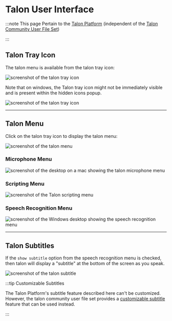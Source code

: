 # Talon User Interface

:::note This page Pertain to the [Talon Platform](/docs/Resource%20Hub/terminology.md) (independent of the [Talon Community User File Set](/docs/Resource%20Hub/terminology.md))

:::

## Talon Tray Icon

The talon menu is available from the talon tray icon:

<img src="/img/talon_ui/talon_icon_menubar.png/"
     alt="screenshot of the talon tray icon"
 />

Note that on windows, the Talon tray icon might not be immediately visible and is present within the hidden icons popup.

<img src="/img/talon_ui/talon_tray_icon_windows.png/"
     alt="screenshot of the talon tray icon"
 />

---

## Talon Menu

Click on the talon tray icon to display the talon menu:

<img src="/img/talon_ui/talon_menu.png/"
     alt="screenshot of the talon menu"
 />

### Microphone Menu

<img src="/img/talon_ui/talon_menu_microphone.png"
     alt="screenshot of the desktop on a mac showing the talon microphone menu"
 />

### Scripting Menu

<img src="/img/talon_ui/talon_menu_open_talon_home.png/"
     alt="screenshot of the Talon scripting menu"
/>

### Speech Recognition Menu

<img src="/img/talon_ui/talon_menu_speech_recognition.png"
     alt="screenshot of the Windows desktop showing the speech recognition menu"
 />

---

## Talon Subtitles

If the `show subtitle` option from the speech recognition menu is checked, then talon will
display a "subtitle" at the bottom of the screen as you speak.

<img src="/img/talon_ui/talon_subtitles.png"
     alt="screenshot of the talon subtitle"
 />

:::tip Customizable Subtitles

The Talon Platform's subtitle feature described here can't be customized.
However, the talon community user file set provides a [customizable subtitle](/docs/Integrations/user-interface.md#customizable-subtitles) 
feature that can be used instead.

:::




